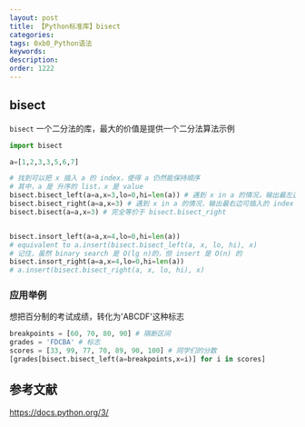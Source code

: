 ```yaml
---
layout: post
title: 【Python标准库】bisect
categories:
tags: 0xb0_Python语法
keywords:
description:
order: 1222
---
```


## bisect
`bisect` 一个二分法的库，最大的价值是提供一个二分法算法示例
```py
import bisect

a=[1,2,3,3,5,6,7]

# 找到可以把 x 插入 a 的 index，使得 a 仍然能保持顺序
# 其中，a 是 升序的 list，x 是 value
bisect.bisect_left(a=a,x=3,lo=0,hi=len(a)) # 遇到 x in a 的情况，输出最左边的可插入的index
bisect.bisect_right(a=a,x=3) # 遇到 x in a 的情况，输出最右边可插入的 index （注意，a中最右边的index）
bisect.bisect(a=a,x=3) # 完全等价于 bisect.bisect_right


bisect.insort_left(a=a,x=4,lo=0,hi=len(a))
# equivalent to a.insert(bisect.bisect_left(a, x, lo, hi), x)
# 记住，虽然 binary search 是 O(lg n)的，但 insert 是 O(n) 的
bisect.insort_right(a=a,x=4,lo=0,hi=len(a))
# a.insert(bisect.bisect_right(a, x, lo, hi), x)
```

### 应用举例
想把百分制的考试成绩，转化为'ABCDF'这种标志
```py
breakpoints = [60, 70, 80, 90] # 隔断区间
grades = 'FDCBA' # 标志
scores = [33, 99, 77, 70, 89, 90, 100] # 同学们的分数
[grades[bisect.bisect_left(a=breakpoints,x=i)] for i in scores]
```

## 参考文献
https://docs.python.org/3/
